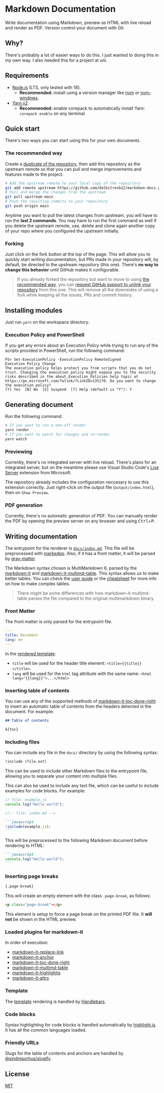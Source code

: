 # Markdown Documentation

Write documentation using Markdown, preview as HTML with live reload and render as PDF. Version control your document with Git.

## Why?

There's probably a lot of easier ways to do this. I just wanted to doing this in my own way. I also needed this for a project at uni.

## Requirements

- [Node.js](https://nodejs.org/en) (LTS, only tested with 18).
  - **Recommended:** install using a version manager like [nvm](https://github.com/nvm-sh/nvm) or [nvm-windows](https://github.com/coreybutler/nvm-windows).
- [Yarn v2](https://yarnpkg.com/)
  - **Recommended:** enable corepack to automatically install Yarn: `corepack enable` on any terminal.

## Quick start

There's two ways you can start using this for your own documents.

### The recommended way

Create a [duplicate of the repository](https://docs.github.com/en/repositories/creating-and-managing-repositories/duplicating-a-repository), then add this repository as the upstream remote so that you can pull and merge improvements and features made to the project.

```sh
# Add the upstream remote to your local copy of the repository
git add remote upstream https://github.com/dalbitresb12/markdown-docs.git
# Pull and merge the changes from the upstream
git pull upstream main
# Push the resulting commits to your repository
git push origin main
```

Anytime you want to pull the latest changes from upstream, you will have to run the **last 2 commands**. You may have to run the first command as well if you delete the upstream remote, use, delete and clone again another copy of your repo where you configured the upstream initially.

### Forking

Just click on the fork button at the top of the page. This will allow you to quickly start writing documentation, but PRs made in your repository will, by default, be directed to the upstream repository (this one). There's **no way to change this behavior** until GitHub makes it configurable.

> If you already forked the repository but want to move to using [the recommended way](#the-recommended-way), you can [request GitHub support to unlink your repository](https://stackoverflow.com/a/16052845/15040387) from this one. This will remove all the downsides of using a fork while keeping all the issues, PRs and commit history.

## Installing modules

Just run `yarn` on the workspace directory.

### Execution Policy and PowerShell

If you get any errors about an Execution Policy while trying to run any of the scripts provided in PowerShell, run the following command:

```pwsh
PS> Set-ExecutionPolicy -ExecutionPolicy RemoteSigned
Execution Policy Change
The execution policy helps protect you from scripts that you do not trust. Changing the execution policy might expose you to the security risks described in the about_Execution_Policies help topic at
https://go.microsoft.com/fwlink/?LinkID=135170. Do you want to change the execution policy?
[Y] Yes  [N] No  [S] Suspend  [?] Help (default is "Y"): Y
```

## Generating document

Run the following command:

```sh
# If you want to run a one-off render
yarn render
# If you want to watch for changes and re-render
yarn watch
```

### Previewing

Currently, there's no integrated server with live reload. There's plans for an integrated server, but on the meantime please use Visual Studio Code's [Live Server](https://marketplace.visualstudio.com/items?itemName=ms-vscode.live-server) extension from Microsoft.

The repository already includes the configuration neccesary to use this extension correctly. Just right-click on the output file (`output/index.html`), then on `Show Preview`.

### PDF generation

Currently, there's no automatic generation of PDF. You can manually render the PDF by opening the preview server on any browser and using <kbd>Ctrl</kbd>+<kbd>P</kbd>.

## Writing documentation

The entrypoint for the renderer is [`docs/index.md`](docs/index.md). This file will be preprocessed with [markedpp](https://www.npmjs.com/package/markedpp). Also, if it has a front matter, it will be parsed by [gray-matter](https://www.npmjs.com/package/gray-matter).

The Markdown syntax chosen is MultiMarkdown 6, parsed by the [markdown-it](https://www.npmjs.com/package/markdown-it) and [markdown-it-multimd-table](https://www.npmjs.com/package/markdown-it-multimd-table). This syntax allows us to make better tables. You can check the [user guide](https://fletcher.github.io/MultiMarkdown-6/) or the [cheatsheet](https://rawgit.com/fletcher/MultiMarkdown-6-Syntax-Guide/master/index.html) for more info on how to make complex tables.

> There might be some differences with how markdown-it-multimd-table parses the file compared to the original multimarkdown binary.

### Front Matter

The front matter is only parsed for the entrypoint file.

```yaml
---
title: Document
lang: en
---
```

In the [rendered template](src/templates/markdown-template.hbs):

- `title` will be used for the header title element: `<title>{{title}}</title>`.
- `lang` will be used for the `html` tag attribute with the same name: `<html lang="{{lang}}">...</html>`

### Inserting table of contents

You can use any of the supported methods of [markdown-it-toc-done-right](https://www.npmjs.com/package/markdown-it-toc-done-right) to insert an automatic table of contents from the headers detected in the document. For example:

```markdown
## Table of contents

${toc}
```

### Including files

You can include any file in the `docs/` directory by using the following syntax:

```markdown
!include (file.ext)
```

This can be used to include other Markdown files to the entrypoint file, allowing you to separate your content into multiple files.

This can also be used to include any text file, which can be useful to include examples for code blocks. For example:

```javascript
// file: example.js
console.log("Hello world");
```

````markdown
<!-- file: index.md -->

```javascript
!include(example.js);
```
````

This will be preprocessed to the following Markdown document before rendering to HTML:

````markdown
```javascript
console.log("Hello world");
```
````

### Inserting page breaks

```markdown
{.page-break}
```

This will create an empty element with the class `.page-break`, as follows:

```html
<p class="page-break"></p>
```

This element is setup to force a page break on the printed PDF file. It **will not** be shown in the HTML preview.

### Loaded plugins for markdown-it

In order of execution:

- [markdown-it-replace-link](https://www.npmjs.com/package/markdown-it-replace-link)
- [markdown-it-anchor](https://www.npmjs.com/package/markdown-it-anchor)
- [markdown-it-toc-done-right](https://www.npmjs.com/package/markdown-it-toc-done-right)
- [markdown-it-multimd-table](https://www.npmjs.com/package/markdown-it-multimd-table)
- [markdown-it-highlightjs](https://www.npmjs.com/package/markdown-it-highlightjs)
- [markdown-it-attrs](https://www.npmjs.com/package/markdown-it-attrs)

### Template

The [template](src/templates/markdown-template.hbs) rendering is handled by [Handlebars](https://www.npmjs.com/package/handlebars).

### Code blocks

Syntax highlighting for code blocks is handled automatically by [highlight.js](https://www.npmjs.com/package/highlight.js). It has all the common languages loaded.

### Friendly URLs

Slugs for the table of contents and anchors are handled by [@sindresorhus/slugify](https://www.npmjs.com/package/@sindresorhus/slugify).

## License

[MIT](LICENSE)
